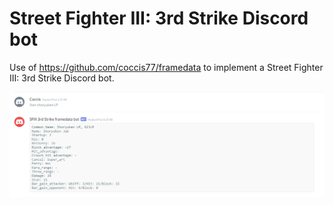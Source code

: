 # Street Fighter III: 3rd Strike Discord bot

Use of https://github.com/coccis77/framedata to implement a Street Fighter III: 3rd Strike Discord bot.

![use example](example.png)
